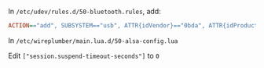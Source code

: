 In `/etc/udev/rules.d/50-bluetooth.rules`, add:

```ini
ACTION=="add", SUBSYSTEM=="usb", ATTR{idVendor}=="0bda", ATTR{idProduct}=="b001", ATTR{power/autosuspend}="-1"
```

In `/etc/wireplumber/main.lua.d/50-alsa-config.lua`

Edit `["session.suspend-timeout-seconds"]` to `0`
